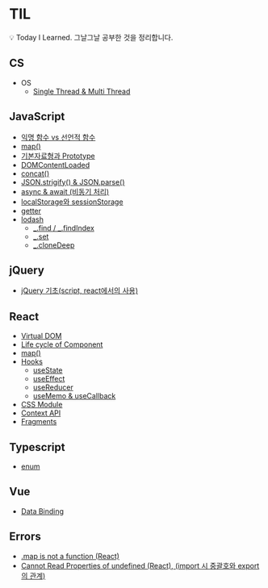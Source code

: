 # TIL

:bulb: Today I Learned. 그날그날 공부한 것을 정리합니다.

## CS

- OS
  - [Single Thread & Multi Thread](https://github.com/hoijoii/TIL/blob/main/CS/OS/SingleThread.md)

## JavaScript

- [익명 함수 vs 선언적 함수](https://github.com/hoijoii/TIL/blob/main/JavaScript/Anonymous%20function%20vs%20Native%20fucntion.md)
- [map()](<https://github.com/hoijoii/TIL/blob/main/JavaScript/map().md>)
- [기본자료형과 Prototype](https://github.com/hoijoii/TIL/blob/main/JavaScript/Primitive%20data%20type%20and%20Prototype.md)
- [DOMContentLoaded](https://github.com/hoijoii/TIL/blob/main/JavaScript/DOMContentLoaded.md)
- [concat()](<https://github.com/hoijoii/TIL/blob/main/JavaScript/concat().md>)
- [JSON.strigify() & JSON.parse()](https://github.com/hoijoii/TIL/blob/main/JavaScript/JSONMethods.md)
- [async & await (비동기 처리)](https://github.com/hoijoii/TIL/blob/main/JavaScript/Asynchronous.md)
- [localStorage와 sessionStorage](https://github.com/hoijoii/TIL/blob/main/JavaScript/localVSsession.md)
- [getter](https://github.com/hoijoii/TIL/blob/main/JavaScript/getter.md)
- [lodash](https://github.com/hoijoii/TIL/blob/main/JavaScript/lodash.md)
  - [_.find / _.findIndex](https://github.com/hoijoii/TIL/blob/main/JavaScript/lodash.md#find)
  - [_.set](https://github.com/hoijoii/TIL/blob/main/JavaScript/lodash.md#set)
  - [_.cloneDeep](https://github.com/hoijoii/TIL/blob/main/JavaScript/lodash.md#cloneDeep)  

## jQuery

- [jQuery 기초(script, react에서의 사용)](https://github.com/hoijoii/TIL/blob/main/jQuery/jQueryBasics.md)

## React

- [Virtual DOM](https://github.com/hoijoii/TIL/blob/main/React/Virtual%20DOM.md)
- [Life cycle of Component](https://github.com/hoijoii/TIL/blob/main/React/Lifecycle%20of%20Component.md)
- [map()](<https://github.com/hoijoii/TIL/blob/main/JavaScript/map().md>)
- [Hooks](https://github.com/hoijoii/TIL/blob/main/React/Hooks.md)
  - [useState](https://github.com/hoijoii/TIL/blob/main/React/Hooks_useState.md)
  - [useEffect](https://github.com/hoijoii/TIL/blob/main/React/Hooks_useEffect.md)
  - [useReducer](https://github.com/hoijoii/TIL/blob/main/React/Hooks_useReducer.md)
  - [useMemo & useCallback](https://github.com/hoijoii/TIL/blob/main/React/Hooks_useMemo.md)
- [CSS Module](https://github.com/hoijoii/TIL/blob/main/React/CSSModule.md)
- [Context API](https://github.com/hoijoii/TIL/blob/main/React/Context%26useReducer.md)
- [Fragments](https://github.com/hoijoii/TIL/blob/main/React/Fragments.md)

## Typescript

- [enum](https://github.com/hoijoii/TIL/blob/main/TypeScript/enum.md)

## Vue

- [Data Binding](https://github.com/hoijoii/TIL/blob/main/Vue/DataBinding.md)


## Errors

- [.map is not a function (React)](https://github.com/hoijoii/TIL/blob/main/Errors/mapIsNotAFunction.md)
- [Cannot Read Properties of undefined (React), (import 시 중괄호와 export의 관계)](https://github.com/hoijoii/TIL/blob/main/Errors/cannotReadProperties.md)
